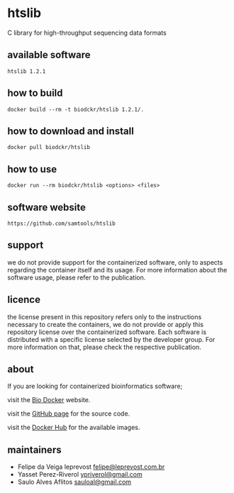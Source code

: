 htslib
=====
C library for high-throughput sequencing data formats


available software
--------
`htslib 1.2.1`


how to build
------------
`docker build --rm -t biodckr/htslib 1.2.1/.`


how to download and install
---------------------------
`docker pull biodckr/htslib`


how to use
------------
`docker run --rm biodckr/htslib <options> <files>`


software website
----------------
`https://github.com/samtools/htslib`


support
-------
we do not provide support for the containerized software, only to aspects regarding the container itself
and its usage. For more information about the software usage, please refer to the publication.


licence
-------
the license present in this repository refers only to the instructions necessary to create the containers, we do not provide or apply this repository license over the containerized software. Each software is distributed with a specific license selected by the developer group. For more information on that, please check the respective publication.


about
-----
If you are looking for containerized bioinformatics software;

visit the [Bio Docker](http://biodocker.github.io "Bio Docker") website.

visit the [GitHub page](https://github.com/BioDocker/) for the source code.

visit the [Docker Hub](https://registry.hub.docker.com/repos/biodckr/) for the available images.


maintainers
-----------
* Felipe da Veiga leprevost <felipe@leprevost.com.br>
* Yasset Perez-Riverol <ypriverol@gmail.com>
* Saulo Alves Aflitos <sauloal@gmail.com>
